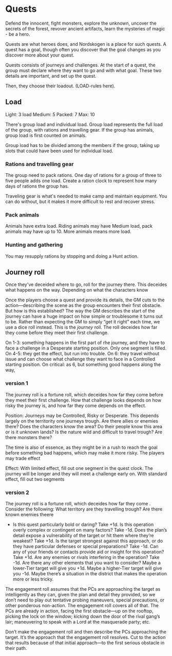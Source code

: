 # Quests 


Defend the innocent, fight monsters, explore the unknown, uncover the secrets of the forest, revover ancient artifacts, learn the mysteries of magic - be a hero. 

Quests are what heroes does, and Nordskogen is a place for such quests. A quest has a goal, though often you discover that the goal changes as you discover more about your quest. 

Quests consists of journeys and challenges. At the start of a quest, the group must declare where they want to go and with what goal. These two details are important, and set up the quest. 

Then, they choose their loadout. (LOAD-rules here).
## Load
Light: 3 load
Medium: 5
Packed: 7
Max: 10

There's group load and individual load. Group load represents the full load of the group, with rations and travelling gear. If the group has animals, group load is first counted on animals.

Group load has to be divided among the members if the group, taking up slots that could have been used for individual load. 

### Rations and travelling gear
The group need to pack rations. One day of rations for a group of three to five people adds one load. Create a ration clock to represent how many days of rations the group has.  

Traveling gear is what's needed to make camp and maintain equipment. You can do without, but it makes it more difficult to rest and recover stress. 

### Pack animals
Animals have extra load. Riding animals may have Medium load, pack animals may have up to 10. More animals means more load. 

### Hunting and gathering
You may resupply rations by stopping and doing a Hunt action. 




## Journey roll
Once they've deceided where to go, roll for the journey there. This deceides what happens on the way. Depending on what the characters know 


Once the players choose a quest and provide its details, the GM cuts to the action—describing the scene as the group encounters their first obstacle. But how is this established? The way the GM describes the start of the journey can have a huge impact on how simple or troublesome it turns out to be. Rather than expecting the GM to simply “get it right” each time, we use a dice roll instead. This is the *journey* roll. The roll deceides how far they come before they meet their first challenge. 

On 1-3: something happens in the first part of rhe journey, and they have to face a challenge in a Desperate starting position. Only one segment is filled. 
On 4-5: they get the effect, but run into trouble. 
On 6: they travel without issue and can choose what challenge they want to face in a Controlled starting position.
On critical: as 6, but something good happens along the way, 


### version 1
The journey roll is a fortune roll, which deceides how far they come before they meet their first challenge. How that challenge looks depends on how risky the journey is, and how far they come depends on the effect. 

Position:
Journeys may be Controlled, Risky or Desperate. This depends largely on the territority one journeys trough. Are there allies or enemies there? Does the characters know the area? Do their people know this area or is it unknown lands? Is the nature wild and difficult to travel trough? Are there monsters there?

The time is also of essence, as they might be in a rush to reach the goal before something bad happens, which may make it more risky. 
The players may trade effect


Effect:
With limited effect, fill out one segment in the quest clock. The journey will be longer and they will meet a challenge early on. With standard effect, fill out two segments

### version 2
The journey roll is a fortune roll, which deceides how far they come . Consider the following: 
What territory are they travelling trough? Are there known enemies theere


- Is this quest particularly bold or daring? Take +1d. Is this operation overly complex or contingent on many factors? Take -1d.
    Does the plan’s detail expose a vulnerability of the target or hit them where they’re weakest? Take +1d. Is the target strongest against this approach, or do they have particular defenses or special preparations? Take -1d.
    Can any of your friends or contacts provide aid or insight for this operation? Take +1d. Are any enemies or rivals interfering in the operation? Take -1d.
    Are there any other elements that you want to consider? Maybe a lower-Tier target will give you +1d. Maybe a higher-Tier target will give you -1d. Maybe there’s a situation in the district that makes the operation more or less tricky.

The engagement roll assumes that the PCs are approaching the target as intelligently as they can, given the plan and detail they provided, so we don’t need to play out tentative probing maneuvers, special precautions, or other ponderous non-action. The engagement roll covers all of that. The PCs are already in action, facing the first obstacle—up on the rooftop, picking the lock on the window; kicking down the door of the rival gang’s lair; maneuvering to speak with a Lord at the masquerade party; etc.

Don’t make the engagement roll and then describe the PCs approaching the target. It’s the approach that the engagement roll resolves. Cut to the action that results because of that initial approach—to the first serious obstacle in their path.
